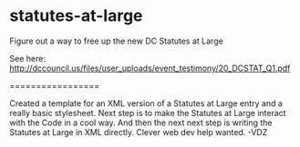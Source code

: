 statutes-at-large
=================

Figure out a way to free up the new DC Statutes at Large 

See here: http://dccouncil.us/files/user_uploads/event_testimony/20_DCSTAT_Q1.pdf

=================

Created a template for an XML version of a Statutes at Large entry and a really basic stylesheet. Next step is to make the Statutes at Large interact with the Code in a cool way. And then the next next step is writing the Statutes at Large in XML directly. Clever web dev help wanted. -VDZ